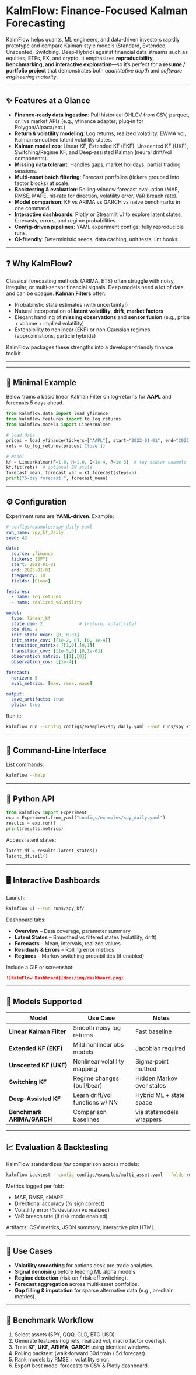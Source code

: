 # KalmFlow: Finance‑Focused Kalman Forecasting

KalmFlow helps quants, ML engineers, and data‑driven investors rapidly prototype and compare Kalman‑style models (Standard, Extended, Unscented, Switching, Deep‑Hybrid) against financial data streams such as equities, ETFs, FX, and crypto. It emphasizes **reproducibility, benchmarking, and interactive exploration**—so it’s perfect for a **resume / portfolio project** that demonstrates both *quantitative depth* and *software engineering maturity*.

---

## ✨ Features at a Glance

* **Finance‑ready data ingestion**: Pull historical OHLCV from CSV, parquet, or live market APIs (e.g., yfinance adapter; plug‑in for Polygon/Alpaca/etc.).
* **Return & volatility modeling**: Log returns, realized volatility, EWMA vol, Kalman‑smoothed latent volatility states.
* **Kalman model zoo**: Linear KF, Extended KF (EKF), Unscented KF (UKF), Switching/Regime KF, and Deep‑assisted Kalman (neural drift/vol components).
* **Missing data tolerant**: Handles gaps, market holidays, partial trading sessions.
* **Multi‑asset batch filtering**: Forecast portfolios (tickers grouped into factor blocks) at scale.
* **Backtesting & evaluation**: Rolling‑window forecast evaluation (MAE, RMSE, MAPE, hit‑rate for direction, volatility error, VaR breach rate).
* **Model comparison**: KF vs ARIMA vs GARCH vs naive benchmarks in one command.
* **Interactive dashboards**: Plotly or Streamlit UI to explore latent states, forecasts, errors, and regime probabilities.
* **Config‑driven pipelines**: YAML experiment configs; fully reproducible runs.
* **CI‑friendly**: Deterministic seeds, data caching, unit tests, lint hooks.
---

## ❓ Why KalmFlow?

Classical forecasting methods (ARIMA, ETS) often struggle with noisy, irregular, or multi‑sensor financial signals. Deep models need a lot of data and can be opaque. **Kalman Filters** offer:

* Probabilistic state estimates (with uncertainty!)
* Natural incorporation of **latent volatility**, **drift**, **market factors**
* Elegant handling of **missing observations** and **sensor fusion** (e.g., price + volume + implied volatility)
* Extensibility to nonlinear (EKF) or non‑Gaussian regimes (approximations, particle hybrids)

KalmFlow packages these strengths into a developer‑friendly finance toolkit.

---


---

## 🧪 Minimal Example

Below trains a basic linear Kalman Filter on log‑returns for **AAPL** and forecasts 5 days ahead.

```python
from kalmflow.data import load_yfinance
from kalmflow.features import to_log_returns
from kalmflow.models import LinearKalman

# Load data
prices = load_yfinance(tickers=["AAPL"], start="2022-01-01", end="2025-01-01")
rets = to_log_returns(prices['Close'])

# Model
kf = LinearKalman(F=1.0, H=1.0, Q=1e-4, R=1e-3)  # toy scalar example
kf.fit(rets)  # optional EM style
forecast_mean, forecast_var = kf.forecast(steps=5)
print("5‑day forecast:", forecast_mean)
```

---



## ⚙️ Configuration

Experiment runs are **YAML‑driven**. Example:

```yaml
# configs/examples/spy_daily.yaml
run_name: spy_kf_daily
seed: 42

data:
  source: yfinance
  tickers: [SPY]
  start: 2022-01-01
  end: 2025-01-01
  frequency: 1D
  fields: [Close]

features:
  - name: log_returns
  - name: realized_volatility

model:
  type: linear_kf
  state_dim: 2              # [return, volatility]
  obs_dim: 1
  init_state_mean: [0, 0.01]
  init_state_cov: [[1e-2, 0], [0, 1e-4]]
  transition_matrix: [[1,0],[0,1]]
  transition_cov: [[1e-5,0],[0,1e-6]]
  observation_matrix: [[1],[0]]
  observation_cov: [[1e-4]]

forecast:
  horizon: 5
  eval_metrics: [mae, rmse, mape]

output:
  save_artifacts: true
  plots: true
```

Run it:

```bash
kalmflow run --config configs/examples/spy_daily.yaml --out runs/spy_kf/
```

---

## 🧾 Command‑Line Interface

List commands:

```bash
kalmflow --help
```


---

## 🐍 Python API

```python
from kalmflow import Experiment
exp = Experiment.from_yaml("configs/examples/spy_daily.yaml")
results = exp.run()
print(results.metrics)
```

Access latent states:

```python
latent_df = results.latent_states()
latent_df.tail()
```

---

## 🖥 Interactive Dashboards

Launch:

```bash
kalmflow ui --run runs/spy_kf/
```

Dashboard tabs:

* **Overview** – Data coverage, parameter summary
* **Latent States** – Smoothed vs filtered states (volatility, drift)
* **Forecasts** – Mean, intervals, realized values
* **Residuals & Errors** – Rolling error metrics
* **Regimes** – Markov switching probabilities (if enabled)

Include a GIF or screenshot:

```markdown
![KalmFlow Dashboard](docs/img/dashboard.png)
```

---

## 🧠 Models Supported

| Model                     | Use Case                        | Notes                     |
| ------------------------- | ------------------------------- | ------------------------- |
| **Linear Kalman Filter**  | Smooth noisy log returns        | Fast baseline             |
| **Extended KF (EKF)**     | Mild nonlinear obs models       | Jacobian required         |
| **Unscented KF (UKF)**    | Nonlinear volatility mapping    | Sigma‑point method        |
| **Switching KF**          | Regime changes (bull/bear)      | Hidden Markov over states |
| **Deep‑Assisted KF**      | Learn drift/vol functions w/ NN | Hybrid ML + state space   |
| **Benchmark ARIMA/GARCH** | Comparison baselines            | via statsmodels wrappers  |

---

## 📈 Evaluation & Backtesting

KalmFlow standardizes *fair* comparison across models:

```bash
kalmflow backtest --config configs/examples/multi_asset.yaml --folds rolling --horizon 5
```

Metrics logged per fold:

* MAE, RMSE, sMAPE
* Directional accuracy (% sign correct)
* Volatility error (% deviation vs realized)
* VaR breach rate (if risk mode enabled)

Artifacts: CSV metrics, JSON summary, interactive plot HTML.

---

## 💼 Use Cases

* **Volatility smoothing** for options desk pre‑trade analytics.
* **Signal denoising** before feeding ML alpha models.
* **Regime detection** (risk‑on / risk‑off switching).
* **Forecast aggregation** across multi‑asset portfolios.
* **Gap filling & imputation** for sparse alternative data (e.g., on‑chain metrics).

---

## 🧭 Benchmark Workflow

1. Select assets (SPY, QQQ, GLD, BTC‑USD).
2. Generate features (log rets, realized vol, macro factor overlay).
3. Train **KF**, **UKF**, **ARIMA**, **GARCH** using identical windows.
4. Rolling backtest (walk‑forward 30d train / 5d forecast).
5. Rank models by RMSE + volatility error.
6. Export best model forecasts to CSV & Plotly dashboard.
